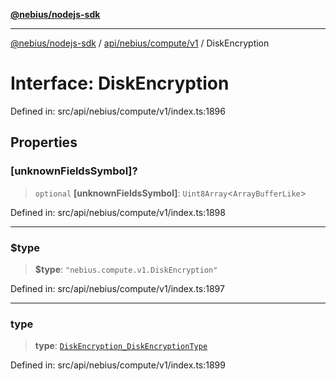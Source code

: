 [**@nebius/nodejs-sdk**](../../../../../README.md)

---

[@nebius/nodejs-sdk](../../../../../README.md) / [api/nebius/compute/v1](../README.md) / DiskEncryption

# Interface: DiskEncryption

Defined in: src/api/nebius/compute/v1/index.ts:1896

## Properties

### \[unknownFieldsSymbol\]?

> `optional` **\[unknownFieldsSymbol\]**: `Uint8Array`\<`ArrayBufferLike`\>

Defined in: src/api/nebius/compute/v1/index.ts:1898

---

### $type

> **$type**: `"nebius.compute.v1.DiskEncryption"`

Defined in: src/api/nebius/compute/v1/index.ts:1897

---

### type

> **type**: [`DiskEncryption_DiskEncryptionType`](../type-aliases/DiskEncryption_DiskEncryptionType.md)

Defined in: src/api/nebius/compute/v1/index.ts:1899
